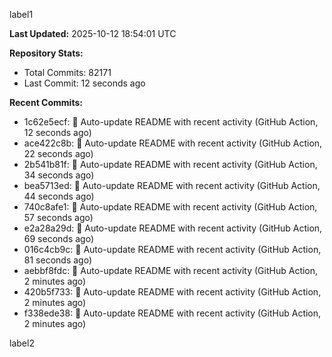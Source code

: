 
label1 
<!-- ACTIVITY_START -->
**Last Updated:** 2025-10-12 18:54:01 UTC

**Repository Stats:**
- Total Commits: 82171
- Last Commit: 12 seconds ago

**Recent Commits:**
- 1c62e5ecf: 🤖 Auto-update README with recent activity (GitHub Action, 12 seconds ago)
- ace422c8b: 🤖 Auto-update README with recent activity (GitHub Action, 22 seconds ago)
- 2b541b81f: 🤖 Auto-update README with recent activity (GitHub Action, 34 seconds ago)
- bea5713ed: 🤖 Auto-update README with recent activity (GitHub Action, 44 seconds ago)
- 740c8afe1: 🤖 Auto-update README with recent activity (GitHub Action, 57 seconds ago)
- e2a28a29d: 🤖 Auto-update README with recent activity (GitHub Action, 69 seconds ago)
- 016c4cb9c: 🤖 Auto-update README with recent activity (GitHub Action, 81 seconds ago)
- aebbf8fdc: 🤖 Auto-update README with recent activity (GitHub Action, 2 minutes ago)
- 420b5f733: 🤖 Auto-update README with recent activity (GitHub Action, 2 minutes ago)
- f338ede38: 🤖 Auto-update README with recent activity (GitHub Action, 2 minutes ago)
<!-- ACTIVITY_END -->

label2
